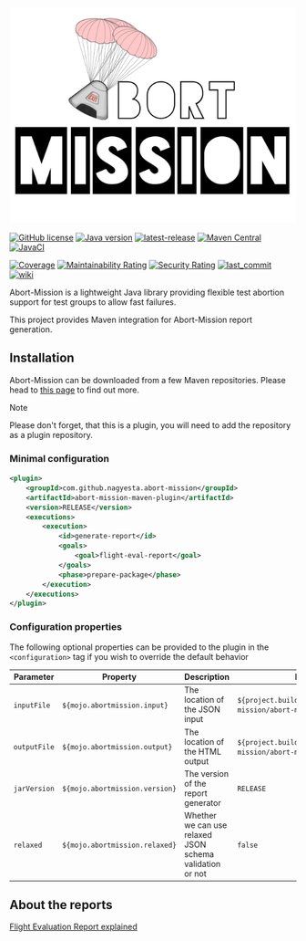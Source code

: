 ![Abort-Mission](.github/assets/Abort-Mission-logo_export_transparent_640.png)

[![GitHub license](https://img.shields.io/github/license/nagyesta/abort-mission-maven-plugin?color=informational)](https://raw.githubusercontent.com/nagyesta/abort-mission-maven-plugin/main/LICENSE)
[![Java version](https://img.shields.io/badge/Java%20version-17-yellow?logo=java)](https://img.shields.io/badge/Java%20version-17-yellow?logo=java)
[![latest-release](https://img.shields.io/github/v/tag/nagyesta/abort-mission-maven-plugin?color=blue&logo=git&label=releases&sort=semver)](https://github.com/nagyesta/abort-mission-maven-plugin/releases)
[![Maven Central](https://img.shields.io/maven-central/v/com.github.nagyesta.abort-mission/abort-mission-maven-plugin?logo=apache-maven)](https://search.maven.org/artifact/com.github.nagyesta.abort-mission/abort-mission-maven-plugin)
[![JavaCI](https://img.shields.io/github/actions/workflow/status/nagyesta/abort-mission-maven-plugin/maven.yml?logo=github&branch=main)](https://github.com/nagyesta/abort-mission-maven-plugin/actions/workflows/maven.yml)

[![Coverage](https://sonarcloud.io/api/project_badges/measure?project=nagyesta_abort-mission-maven-plugin&metric=coverage)](https://sonarcloud.io/summary/new_code?id=nagyesta_abort-mission-maven-plugin)
[![Maintainability Rating](https://sonarcloud.io/api/project_badges/measure?project=nagyesta_abort-mission-maven-plugin&metric=sqale_rating)](https://sonarcloud.io/summary/new_code?id=nagyesta_abort-mission-maven-plugin)
[![Security Rating](https://sonarcloud.io/api/project_badges/measure?project=nagyesta_abort-mission-maven-plugin&metric=security_rating)](https://sonarcloud.io/summary/new_code?id=nagyesta_abort-mission-maven-plugin)
[![last_commit](https://img.shields.io/github/last-commit/nagyesta/abort-mission-maven-plugin?logo=git)](https://img.shields.io/github/last-commit/nagyesta/abort-mission-maven-plugin?logo=git)
[![wiki](https://img.shields.io/badge/See-Wiki-informational)](https://github.com/nagyesta/abort-mission/wiki)

Abort-Mission is a lightweight Java library providing flexible test abortion support for test groups to allow fast
failures.

This project provides Maven integration for Abort-Mission report generation.

## Installation

Abort-Mission can be downloaded from a few Maven repositories. Please head to
[this page](https://github.com/nagyesta/abort-mission/wiki/Configuring-our-repository-for-your-build-system)
to find out more.

> [!NOTE]  
> Please don't forget, that this is a plugin, you will need to add the repository as a plugin repository.

### Minimal configuration

```xml
<plugin>
    <groupId>com.github.nagyesta.abort-mission</groupId>
    <artifactId>abort-mission-maven-plugin</artifactId>
    <version>RELEASE</version>
    <executions>
        <execution>
            <id>generate-report</id>
            <goals>
                <goal>flight-eval-report</goal>
            </goals>
            <phase>prepare-package</phase>
        </execution>
    </executions>
</plugin>
```

### Configuration properties

The following optional properties can be provided to the plugin in the `<configuration>` tag if you wish to
override the default behavior

| Parameter    | Property                       | Description                                              | Default value                                                                |
|--------------|--------------------------------|----------------------------------------------------------|------------------------------------------------------------------------------|
| `inputFile`  | `${mojo.abortmission.input}`   | The location of the JSON input                           | `${project.build.directory}/reports/abort-mission/abort-mission-report.json` |
| `outputFile` | `${mojo.abortmission.output}`  | The location of the HTML output                          | `${project.build.directory}/reports/abort-mission/abort-mission-report.html` |
| `jarVersion` | `${mojo.abortmission.version}` | The version of the report generator                      | `RELEASE`                                                                    |
| `relaxed`    | `${mojo.abortmission.relaxed}` | Whether we can use relaxed JSON schema validation or not | `false`                                                                      |

## About the reports

[Flight Evaluation Report explained](https://github.com/nagyesta/abort-mission/wiki/Flight-Evaluation-Report-explained)
